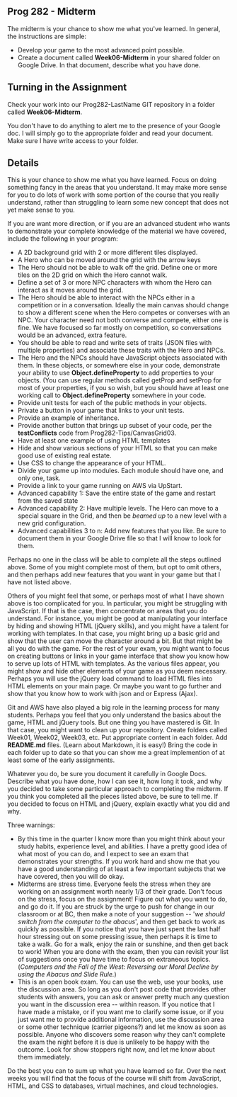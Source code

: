 Prog 282 - Midterm
------------------

The midterm is your chance to show me what you've learned. In 
general, the instructions are simple:

* Develop your game to the most advanced point possible. 
* Create a document called **Week06-Midterm** in your shared folder on 
Google Drive. In that document, describe what you have done.

Turning in the Assignment
-------------------------

Check your work into our Prog282-LastName GIT repository in a folder called 
**Week06-Midterm**. 

You don't have to do anything to alert me to the presence of your 
Google doc. I will simply go to the appropriate folder and read your 
document. Make sure I have write access to your folder.

Details
-------

This is your chance to show me what you have learned. Focus on doing something
fancy in the areas that you understand. It may make more sense for you to do
lots of work with some portion of the course that you really understand, rather
than struggling to learn some new concept that does not yet make sense to you.

If you are want more direction, or if you are an advanced student who wants to
demonstrate your complete knowledge of the material we have covered, include 
the following in your program:

* A 2D background grid with 2 or more different tiles displayed.
* A Hero who can be moved around the grid with the arrow keys
* The Hero should not be able to walk off the grid. Define one or more tiles on 
the 2D grid on which the Hero cannot walk.
* Define a set of 3 or more NPC characters with whom the Hero can interact
as it moves around the grid.
* The Hero should be able to interact with the NPCs either in a competition or
in a conversation. Ideally the main canvas should change to show a different scene
when the Hero competes or converses with an NPC. Your character need not both
converse and compete, either one is fine. We have focused so far mostly on
competition, so conversations would be an advanced, extra feature.
* You should be able to read and write sets of traits (JSON files with multiple
properties) and associate these traits with the Hero and NPCs.
* The Hero and the NPCs should have JavaScript objects associated with them. In
these objects, or somewhere else in your code, demonstrate your ability to use
**Object.defineProperty** to add properties to your objects. (You can use 
regular methods called getProp and setProp for most of your properties,
if you so wish, but you should have at least one working call to 
**Object.defineProperty** somewhere in your code.
* Provide unit tests for each of the public methods in your objects.
* Private a button in your game that links to your unit tests.
* Provide an example of inheritance.
* Provide another button that brings up subset of your code, per the **testConflicts**
code from Prog282-Tips/CanvasGrid03.
* Have at least one example of using HTML templates
* Hide and show various sections of your HTML so that you can make good use
of existing real estate.
* Use CSS to change the appearance of your HTML.
* Divide your game up into modules. Each module should have one, and only one, task.
* Provide a link to your game running on AWS via UpStart. 
* Advanced capability 1: Save the entire state of the game and restart from the
saved state
* Advanced capability 2: Have multiple levels. The Hero can move to a special 
square in the Grid, and then be *beamed up* to a new level with a new grid
configuration.
* Advanced capabilities 3 to n: Add new features that you like. Be sure to 
document them in your Google Drive file so that I will know to look for them.

Perhaps no one in the class will be able to complete all the steps outlined 
above. Some of you might complete most of them, but opt to omit others, and
then perhaps add new features that you want in your game but that I have not
listed above.

Others of you might feel that some, or perhaps most of what I have 
shown above is too complicated for you. In particular, you might be 
struggling with JavaScript. If that is the case, then concentrate on 
areas that you do understand. For instance, you might be good at 
manipulating your interface by hiding and showing HTML (jQuery 
skills), and you might have a talent for working with templates. In 
that case, you might bring up a basic grid and show that the user 
can move the character around a bit. But that might be all you do 
with the game. For the rest of your exam, you might want to focus on 
creating buttons or links in your game interface that show you know 
how to serve up lots of HTML with templates. As the various files 
appear, you might show and hide other elements of your game as you 
deem necessary. Perhaps you will use the jQuery load command to load 
HTML files into HTML elements on your main page. Or maybe you want 
to go further and show that you know how to work with json and or 
Express (Ajax).

Git and AWS have also played a big role in the learning process for many 
students. Perhaps you feel that you only understand the basics about the 
game, HTML and jQuery tools. But one thing you have mastered is Git. In that 
case, you might want to clean up your repository. Create folders called 
Week01, Week02, Week03, etc. Put appropriate content in each folder. Add 
**README.md** files. (Learn about Markdown, it is easy!) Bring the code in each 
folder up to date so that you can show me a great implemention of at least some 
of the early assignments.

Whatever you do, be sure you document it carefully in Google Docs. Describe 
what you have done, how I can see it, how long it took, and why you decided to
take some particular approach to completing the midterm. If you think you 
completed all the pieces listed above, be sure to tell me. If you decided to
focus on HTML and jQuery, explain exactly what you did and why.

Three warnings:

* By this time in the quarter I know more than you might 
think about your study habits, experience level, and abilities. I have a pretty
good idea of what most of you can do, and I expect to see an exam that 
demonstrates your strengths. If you work hard and show me that you have a good
understanding of at least a few important subjects that we have covered, then
you will do okay.
* Midterms are stress time. Everyone feels the stress when they are 
working on an assignment worth nearly 1/3 of their grade. Don't 
focus on the stress, focus on the assignment! Figure out what you 
want to do, and go do it. If you are struck by the urge to push for 
change in our classroom or at BC, then make a note of your 
suggestion -- '*we should switch from the computer to the abacus*', 
and then get back to work as quickly as possible. If you notice that 
you have just spent the last half hour stressing out on some 
pressing issue, then perhaps it is time to take a walk. Go for a 
walk, enjoy the rain or sunshine, and then get back to work! When 
you are done with the exam, then you can revisit your list of 
suggestions once you have time to focus on extraneous topics. (*Computers 
and the Fall of the West: Reversing our Moral Decline by using the 
Abacus and Slide Rule.*)
* This is an open book exam. You can use the web, use your books, use the 
discussion area. So long as you don't post code that provides other students 
with answers, you can ask or answer pretty much any question you want in the 
discussion erea -- within reason. If you notice that I have made a mistake, 
or if you want me to clarify some issue, or if you just want me to 
provide additional information, use the discussion area or some other 
technique (carrier pigeons?) and let me know as soon as possible. Anyone who 
discovers some reason why they can't complete the exam the night before it is 
due is unlikely to be happy with the outcome. Look for show stoppers right now,
and let me know about them immediately. 

Do the best you can to sum up what you have learned so far. Over the next
weeks you will find that the focus of the course will shift from JavaScript,
HTML, and CSS to databases, virtual machines, and cloud technologies.
